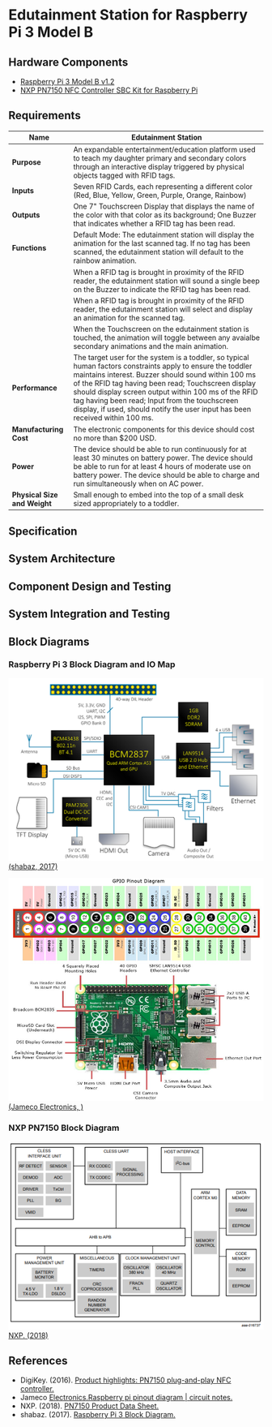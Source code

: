 # Edutainment Station for Raspberry Pi 3 Model B

## Hardware Components
- [Raspberry Pi 3 Model B v1.2](https://www.adafruit.com/product/3055)
- [NXP PN7150 NFC Controller SBC Kit for Raspberry Pi](https://www.nxp.com/products/identification-and-security/nfc/nfc-reader-ics/development-kits-for-pn7150-plugn-play-nfc-controller:OM5578)

## Requirements

| Name | Edutainment Station |
| ---- | ------------------- |
| **Purpose** | An expandable entertainment/education platform used to teach my daughter primary and secondary colors through an interactive display triggered by physical objects tagged with RFID tags. |
| **Inputs** | Seven RFID Cards, each representing a different color (Red, Blue, Yellow, Green, Purple, Orange, Rainbow) |
| **Outputs** | One 7" Touchscreen Display that displays the name of the color with that color as its background; One Buzzer that indicates whether a RFID tag has been read. |
| **Functions** | Default Mode: The edutainment station will display the animation for the last scanned tag.  If no tag has been scanned, the edutainment station will default to the rainbow animation. |
| | When a RFID tag is brought in proximity of the RFID reader, the edutainment station will sound a single beep on the Buzzer to indicate the RFID tag has been read. |
| | When a RFID tag is brought in proximity of the RFID reader, the edutainment station will select and display an animation for the scanned tag. |
| | When the Touchscreen on the edutainment station is touched, the animation will toggle between any avaialbe secondary animations and the main animation. |
| **Performance** | The target user for the system is a toddler, so typical human factors constraints apply to ensure the toddler maintains interest.  Buzzer should sound within 100 ms of the RFID tag having been read; Touchscreen display should display screen output within 100 ms of the RFID tag having been read;  Input from the touchscreen display, if used, should notify the user input has been received within 100 ms. |
| **Manufacturing Cost** | The electronic components for this device should cost no more than $200 USD. |
| **Power** | The device should be able to run continuously for at least 30 minutes on battery power. The device should be able to run for at least 4 hours of moderate use on battery power. The device should be able to charge and run simultaneously when on AC power. |
| **Physical Size and Weight** | Small enough to embed into the top of a small desk sized appropriately to a toddler. |

## Specification

## System Architecture

## Component Design and Testing

## System Integration and Testing

## Block Diagrams

### Raspberry Pi 3 Block Diagram and IO Map

![Raspberry Pi 3 Block Diagram](.imgs/pi3-block-diagram-rev4.png)
[(shabaz, 2017)](https://www.element14.com/community/community/raspberry-pi/blog/2017/01/16/raspberry-pi-3-block-diagram)

![Raspberry Pi 3 IO Map](.imgs/raspberry_pi_circuit_note_fig2a.jpg)
[(Jameco Electronics, )](https://www.jameco.com/Jameco/workshop/circuitnotes/raspberry-pi-circuit-note.html)

### NXP PN7150 Block Diagram

![NXP PN7150 Block Diagram](.imgs/PN7150-Block-Diagram.PNG)
[NXP. (2018)](https://www.nxp.com/docs/en/data-sheet/PN7150.pdf)

## References

- DigiKey. (2016). [Product highlights:&nbsp;PN7150 plug-and-play NFC controller.](https://www.digikey.com/en/product-highlight/n/nxp-semi/pn7150-plug-n-play?utm_adgroup=General&slid=&gclid=Cj0KCQjw6rXeBRD3ARIsAD9ni9B7nDjbrQYIem_JmXNQUI-djQaeZzJiTdwNge0e3Wtz6qj8bwgBioQaAozsEALw_wcB)
- Jameco [Electronics.Raspberry pi pinout diagram | circuit notes.](https://www.jameco.com/Jameco/workshop/circuitnotes/raspberry-pi-circuit-note.html)
- NXP. (2018). [PN7150 Product Data Sheet.](https://www.nxp.com/docs/en/data-sheet/PN7150.pdf)
- shabaz. (2017). [Raspberry Pi 3 Block Diagram.](https://www.element14.com/community/community/raspberry-pi/blog/2017/01/16/raspberry-pi-3-block-diagram)